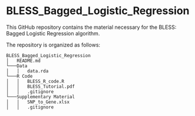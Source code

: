 # BLESS_Bagged_Logistic_Regression

This GitHub repository contains the material necessary for the BLESS: Bagged Logistic Regression algorithm.

The repository is organized as follows:
```
BLESS_Bagged_Logistic_Regression  
│   README.md  
└───Data  
│   │   data.rda  
└───R Code  
│   │   BLESS_R_code.R  
│   │   BLESS_Tutorial.pdf
│   │   .gitignore  
└───Supplementary Material  
│   │   SNP_to_Gene.xlsx  
│   │   .gitignore  
```


